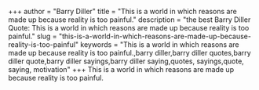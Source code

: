 +++
author = "Barry Diller"
title = "This is a world in which reasons are made up because reality is too painful."
description = "the best Barry Diller Quote: This is a world in which reasons are made up because reality is too painful."
slug = "this-is-a-world-in-which-reasons-are-made-up-because-reality-is-too-painful"
keywords = "This is a world in which reasons are made up because reality is too painful.,barry diller,barry diller quotes,barry diller quote,barry diller sayings,barry diller saying,quotes, sayings,quote, saying, motivation"
+++
This is a world in which reasons are made up because reality is too painful.
